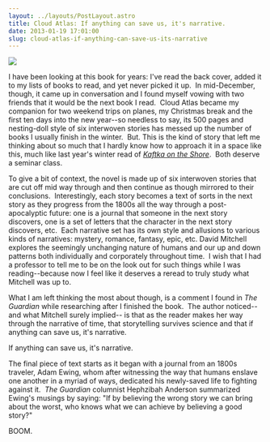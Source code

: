 ```yaml
---
layout: ../layouts/PostLayout.astro
title: Cloud Atlas: If anything can save us, it's narrative.
date: 2013-01-19 17:01:00
slug: cloud-atlas-if-anything-can-save-us-its-narrative
---
```


[![](http://biblioklept.files.wordpress.com/2010/09/cloud_atlas_book_cover_01.jpg?w=318&h=500)](http://biblioklept.files.wordpress.com/2010/09/cloud_atlas_book_cover_01.jpg?w=318&h=500)

I have been looking at this book for years: I've read the back cover, added it to my lists of books to read, and yet never picked it up.  In mid-December, though, it came up in conversation and I found myself vowing with two friends that it would be the next book I read.  Cloud Atlas became my companion for two weekend trips on planes, my Christmas break and the first ten days into the new year--so needless to say, its 500 pages and nesting-doll style of six interwoven stories has messed up the number of books I usually finish in the winter.  But. This is the kind of story that left me thinking about so much that I hardly know how to approach it in a space like this, much like last year's winter read of [_Kaftka on the Shore_](http://akindoflibrary.blogspot.com/2012/03/once-you-get-lost-in-these-woods.html).  Both deserve a seminar class.  
  
To give a bit of context, the novel is made up of six interwoven stories that are cut off mid way through and then continue as though mirrored to their conclusions.  Interestingly, each story becomes a text of sorts in the next story as they progress from the 1800s all the way through a post-apocalyptic future: one is a journal that someone in the next story discovers, one is a set of letters that the character in the next story discovers, etc.  Each narrative set has its own style and allusions to various kinds of narratives: mystery, romance, fantasy, epic, etc. David Mitchell explores the seemingly unchanging nature of humans and our up and down patterns both individually and corporately throughout time.  I wish that I had a professor to tell me to be on the look out for such things while I was reading--because now I feel like it deserves a reread to truly study what Mitchell was up to.  
  
What I am left thinking the most about though, is a comment I found in _The Guardian_ while researching after I finished the book.  The author noticed--and what Mitchell surely implied-- is that as the reader makes her way through the narrative of time, that storytelling survives science and that if anything can save us, it's narrative.  
  
If anything can save us, it's narrative.  
  
The final piece of text starts as it began with a journal from an 1800s traveler, Adam Ewing, whom after witnessing the way that humans enslave one another in a myriad of ways, dedicated his newly-saved life to fighting against it.  _The Guardian_ columnist Hephzibah Anderson summarized Ewing's musings by saying: "If by believing the wrong story we can bring about the worst, who knows what we can achieve by believing a good story?"  
  
BOOM.
